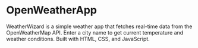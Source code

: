 # OpenWeatherApp
WeatherWizard is a simple weather app that fetches real-time data from the OpenWeatherMap API. Enter a city name to get current temperature and weather conditions. Built with HTML, CSS, and JavaScript.
